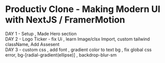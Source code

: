 # P r o d u c t i v Clone - Making Modern UI with NextJS / FramerMotion <br/>

DAY 1 - Setup , Made Hero section <br/>
DAY 2 - Logo Ticker - fix Ui , learn Image/clsx Import, custom tailwind className,  Add Assesent <br/>
DAY 3 - custom css , add font , gradient color to text bg , fix global css error, bg-[radial-gradient(ellipse)] , backdrop-blur-sm
 
